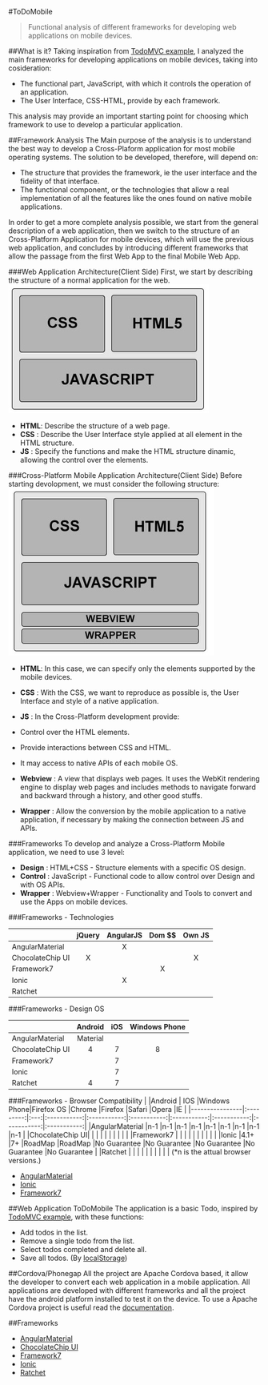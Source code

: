 #ToDoMobile
>Functional analysis of different frameworks for developing web applications on mobile devices.

##What is it?
Taking inspiration from [TodoMVC example](http://todomvc.com/), I analyzed the main frameworks for developing applications on mobile devices, taking into cosideration:

  * The functional part, JavaScript, with which it controls the operation of an application.
  * The User Interface, CSS-HTML, provide by each framework.
  
This analysis may provide an important starting point for choosing which framework to use to develop a particular application.

##Framework Analysis
The Main purpose of the analysis is to understand the best way to develop a Cross-Plaform application for most mobile operating systems.
The solution to be developed, therefore, will depend on:

  * The structure that provides the framework, ie the user interface and the fidelity of that interface.
  * The functional component, or the technologies that allow a real implementation of all the features like the ones found on native mobile applications.

In order to get a more complete analysis possible, we start from the general description of a web application, then we switch to the structure of an Cross-Platform Application for mobile devices, which will use the previous web application, and concludes by introducing different frameworks that allow the passage from the first Web App to the final Mobile Web App.

###Web Application Architecture(Client Side)
First, we start by describing the structure of a normal application for the web.
![alt tag](/Other/img/WebApp.jpg)

  * **HTML**: Describe the structure of a web page.
  * **CSS** : Describe the User Interface style applied at all element in the HTML structure.
  * **JS**  : Specify the functions and make the HTML structure dinamic, allowing the control over the elements.
  
###Cross-Platform Mobile Application Architecture(Client Side)
Before starting devolopment, we must consider the following structure:
![alt tag](/Other/img/WebAppMob.jpg)

  * **HTML**:        In this case, we can specify only the elements supported by the mobile devices.
  * **CSS** :        With the CSS, we want to reproduce as possible is, the User Interface and style of a native application.
  * **JS**  :        In the Cross-Platform development provide:
   * Control over the HTML elements.
   * Provide interactions between CSS and HTML.
   * It may access to native APIs of each mobile OS.
                        
  * **Webview** :    A view that displays web pages. It uses the WebKit rendering engine to display web pages and includes methods to navigate forward and backward through a history, and other good stuffs.
  * **Wrapper** :    Allow the conversion by the mobile application to a native application, if necessary by making the connection between JS and APIs.

###Frameworks
To develop and analyze a Cross-Platform Mobile application, we need to use 3 level:

  * **Design**    : HTML+CSS        - Structure elements with a specific OS design.
  * **Control**   : JavaScript      - Functional code to allow control over Design and with OS APIs.
  * **Wrapper**   : Webview+Wrapper - Functionality and Tools to convert and use the Apps on mobile devices.
  
###Frameworks - Technologies

|                |jQuery|AngularJS|Dom $$|Own JS|
|----------------|:----:|:-------:|:----:|:----:|
|AngularMaterial |      |X        |      |      |
|ChocolateChip UI|X     |         |      |X     |
|Framework7      |      |         |X     |      |
|Ionic           |      |X        |      |      |
|Ratchet         |      |         |      |      |

###Frameworks - Design OS

|                |Android    |iOS  |Windows Phone|
|----------------|:---------:|:---:|:-----------:|
|AngularMaterial |Material   |     |             |
|ChocolateChip UI|4          |7    |8            |
|Framework7      |           |7    |             |
|Ionic           |           |7    |             |
|Ratchet         |4          |7    |             |

###Frameworks - Browser Compatibility
|                |Android    | IOS |Windows Phone|Firefox OS   |Chrome       |Firefox      |Safari       |Opera        |IE           |
|----------------|:---------:|:---:|:-----------:|:-----------:|:-----------:|:-----------:|:-----------:|:-----------:|:-----------:|
|AngularMaterial |n-1        |n-1  |n-1          |n-1          |n-1          |n-1          |n-1          |n-1          |n-1          |
|ChocolateChip UI|           |     |             |             |             |             |             |             |             |
|Framework7      |           |     |             |             |             |             |             |             |             |
|Ionic           |4.1+       |7+   |RoadMap      |RoadMap      |No Guarantee |No Guarantee |No Guarantee |No Guarantee |No Guarantee |
|Ratchet         |           |     |             |             |             |             |             |             |             |
(*n is the attual browser versions.)

  * [AngularMaterial](https://github.com/angular/material)
  * [Ionic](http://ionicframework.com/docs/overview/#browser-support)
  * [Framework7](https://github.com/angular/material/blob/master/CHANGELOG.md)

##Web Application ToDoMobile
The application is a basic Todo, inspired by [TodoMVC example](http://todomvc.com/), with these functions:

  * Add todos in the list.
  * Remove a single todo from the list.
  * Select todos completed and delete all.
  * Save all todos. (By [localStorage](http://www.w3schools.com/html/html5_webstorage.asp))
  
##Cordova/Phonegap
All the project are Apache Cordova based, it allow the developer to convert each web application in a mobile application.
All applications are developed with different frameworks and all the project have the android platform installed to test it on the device.
To use a Apache Cordova project is useful read the [documentation](http://cordova.apache.org/docs/en/4.0.0/).

##Frameworks
  * [AngularMaterial](https://material.angularjs.org/)
  * [ChocolateChip UI](http://chocolatechip-ui.com/)
  * [Framework7](http://www.idangero.us/framework7/)
  * [Ionic](http://ionicframework.com/)
  * [Ratchet](http://goratchet.com/)
